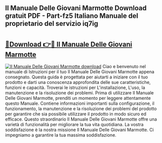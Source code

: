 ## Il Manuale Delle Giovani Marmotte Download gratuit PDF - Part-fz5 Italiano Manuale del proprietario del servizio iq7ig

# <h2><a href="http://dfdxzp.blite.top/?on=Il+Manuale+Delle+Giovani+Marmotte">🔗Download 👉🔴 Il Manuale Delle Giovani Marmotte</a></h2>

[![Il Manuale Delle Giovani Marmotte download](https://i.imgur.com/lujVjoI.png)](http://dfdxzp.blite.top/?on=Il+Manuale+Delle+Giovani+Marmotte)
Ciao e benvenuto nel manuale di Istruzioni per il tuo Il Manuale Delle Giovani Marmotte appena consegnato. Questa guida è progettata per aiutarti a iniziare con il tuo prodotto e darti una conoscenza approfondita delle sue caratteristiche, funzioni e capacità. Troverai le istruzioni per L'installazione, L'uso, la manutenzione e la risoluzione dei problemi. Prima di utilizzare Il Manuale Delle Giovani Marmotte, prenditi un momento per leggere attentamente questo Manuale. Contiene informazioni importanti sulla configurazione, il funzionamento, la manutenzione e la risoluzione dei problemi del prodotto per garantire che sia possibile utilizzare il prodotto in modo sicuro ed efficace. Questo straordinario Il Manuale Delle Giovani Marmotte offre una varietà di funzionalità per migliorare la tua vita quotidiana. La vostra soddisfazione è la nostra missione Il Manuale Delle Giovani Marmotte. Ci impegniamo a garantire la tua massima soddisfazione.

